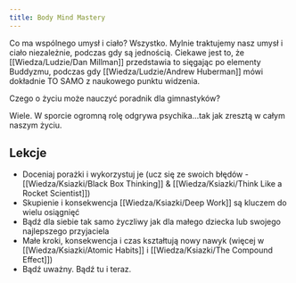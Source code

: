 ```yaml
---
title: Body Mind Mastery
---
```


Co ma wspólnego umysł i ciało? Wszystko. Mylnie traktujemy nasz umysł i ciało niezależnie, podczas gdy są jednością. Ciekawe jest to, że [[Wiedza/Ludzie/Dan Millman]] przedstawia to sięgając po elementy Buddyzmu, podczas gdy [[Wiedza/Ludzie/Andrew Huberman]] mówi dokładnie TO SAMO z naukowego punktu widzenia. 

Czego o życiu może nauczyć poradnik dla gimnastyków? 

Wiele. W sporcie ogromną rolę odgrywa psychika...tak jak zresztą w całym naszym życiu.

## Lekcje
- Doceniaj porażki i wykorzystuj je (ucz się ze swoich błędów - [[Wiedza/Ksiazki/Black Box Thinking]] & [[Wiedza/Ksiazki/Think Like a Rocket Scientist]])
- Skupienie i konsekwencja [[Wiedza/Ksiazki/Deep Work]] są kluczem do wielu osiągnięć
- Bądź dla siebie tak samo życzliwy jak dla małego dziecka lub swojego najlepszego przyjaciela
- Małe kroki, konsekwencja i czas kształtują nowy nawyk (więcej w [[Wiedza/Ksiazki/Atomic Habits]] i [[Wiedza/Ksiazki/The Compound Effect]])
- Bądź uważny. Bądź tu i teraz.